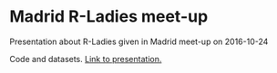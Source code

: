 # Madrid R-Ladies meet-up
Presentation about R-Ladies given in Madrid meet-up on 2016-10-24


Code and datasets.
[Link to presentation.](https://drive.google.com/open?id=1e-YucRxJd3Ub92hq5iN_wr2EL4Cy_BUY4IsKDjCmDYM)